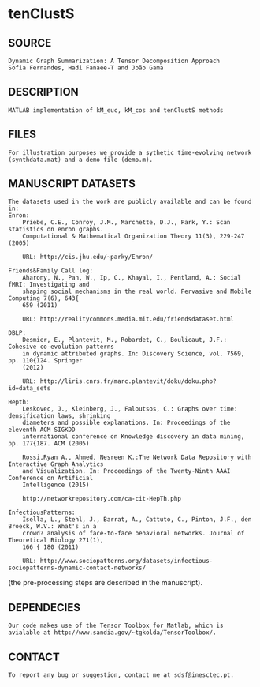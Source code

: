 # tenClustS

SOURCE 
------
    Dynamic Graph Summarization: A Tensor Decomposition Approach
    Sofia Fernandes, Hadi Fanaee-T and João Gama

DESCRIPTION
-----------
    MATLAB implementation of kM_euc, kM_cos and tenClustS methods   

FILES
-----
    For illustration purposes we provide a sythetic time-evolving network (synthdata.mat) and a demo file (demo.m).

MANUSCRIPT DATASETS
-------------------
    The datasets used in the work are publicly available and can be found in:
	Enron: 
		Priebe, C.E., Conroy, J.M., Marchette, D.J., Park, Y.: Scan statistics on enron graphs.
		Computational & Mathematical Organization Theory 11(3), 229-247 (2005) 

		URL: http://cis.jhu.edu/~parky/Enron/

	Friends&Family Call log:
		Aharony, N., Pan, W., Ip, C., Khayal, I., Pentland, A.: Social fMRI: Investigating and
		shaping social mechanisms in the real world. Pervasive and Mobile Computing 7(6), 643{
		659 (2011) 
	
		URL: http://realitycommons.media.mit.edu/friendsdataset.html

	DBLP: 
		Desmier, E., Plantevit, M., Robardet, C., Boulicaut, J.F.: Cohesive co-evolution patterns
		in dynamic attributed graphs. In: Discovery Science, vol. 7569, pp. 110{124. Springer
		(2012)

		URL: http://liris.cnrs.fr/marc.plantevit/doku/doku.php?id=data_sets

	Hepth: 
		Leskovec, J., Kleinberg, J., Faloutsos, C.: Graphs over time: densification laws, shrinking
		diameters and possible explanations. In: Proceedings of the eleventh ACM SIGKDD
		international conference on Knowledge discovery in data mining, pp. 177{187. ACM (2005)

		Rossi,Ryan A., Ahmed, Nesreen K.:The Network Data Repository with Interactive Graph Analytics
		and Visualization. In: Proceedings of the Twenty-Ninth AAAI Conference on Artificial 
		Intelligence (2015)

		http://networkrepository.com/ca-cit-HepTh.php

	InfectiousPatterns: 
		Isella, L., Stehl, J., Barrat, A., Cattuto, C., Pinton, J.F., den Broeck, W.V.: What's in a
		crowd? analysis of face-to-face behavioral networks. Journal of Theoretical Biology 271(1),
		166 { 180 (2011)

		URL: http://www.sociopatterns.org/datasets/infectious-sociopatterns-dynamic-contact-networks/

(the pre-processing steps are described in the manuscript).	
 
DEPENDECIES
-----------
    Our code makes use of the Tensor Toolbox for Matlab, which is avialable at http://www.sandia.gov/~tgkolda/TensorToolbox/.

CONTACT
-------
    To report any bug or suggestion, contact me at sdsf@inesctec.pt.

